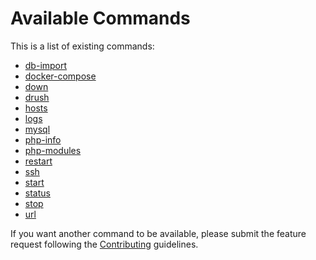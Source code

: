 # Available Commands

This is a list of existing commands:

- [db-import](db-import)
- [docker-compose](docker-compose)
- [down](down)
- [drush](drush)
- [hosts](hosts)
- [logs](logs)
- [mysql](mysql)
- [php-info](php-info)
- [php-modules](php-modules)
- [restart](restart)
- [ssh](ssh)
- [start](start)
- [status](status)
- [stop](stop)
- [url](url)

If you want another command to be available, please submit the feature request following the [Contributing](../contributing) guidelines.